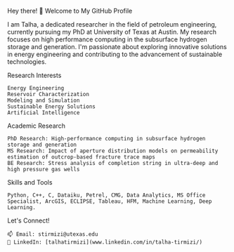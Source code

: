 Hey there! 👋 Welcome to My GitHub Profile


I am Talha, a dedicated researcher in the field of petroleum engineering, currently pursuing my PhD at University of Texas at Austin. My research focuses on high performance computing in the subsurface hydrogen storage and generation. I'm passionate about exploring innovative solutions in energy engineering and contributing to the advancement of sustainable technologies.


Research Interests

    Energy Engineering
    Reservoir Characterization
    Modeling and Simulation
    Sustainable Energy Solutions
    Artificial Intelligence

Academic Research

    PhD Research: High-performance computing in subsurface hydrogen storage and generation
    MS Research: Impact of aperture distribution models on permeability estimation of outcrop-based fracture trace maps
    BE Research: Stress analysis of completion string in ultra-deep and high pressure gas wells
    

Skills and Tools

    Python, C++, C, Dataiku, Petrel, CMG, Data Analytics, MS Office Specialist, ArcGIS, ECLIPSE, Tableau, HFM, Machine Learning, Deep Learning.

Let's Connect!

    📫 Email: stirmizi@utexas.edu
    💼 LinkedIn: [talhatirmizi](www.linkedin.com/in/talha-tirmizi/)
